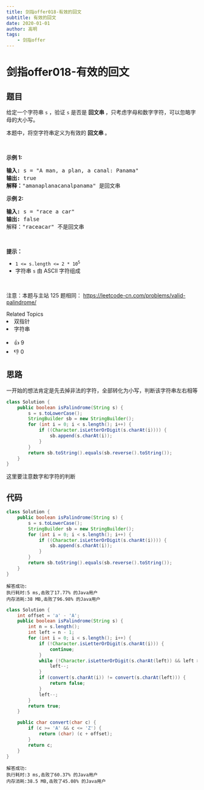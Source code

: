 ```yaml
---
title: 剑指offer018-有效的回文
subtitle: 有效的回文
date: 2020-01-01
author: 高明
tags:
	- 剑指offer
---
```




# 剑指offer018-有效的回文

## 题目

<p>给定一个字符串 <code>s</code> ，验证 <code>s</code>&nbsp;是否是&nbsp;<strong>回文串&nbsp;</strong>，只考虑字母和数字字符，可以忽略字母的大小写。</p>

<p>本题中，将空字符串定义为有效的&nbsp;<strong>回文串&nbsp;</strong>。</p>

<p>&nbsp;</p>

<p><strong>示例 1:</strong></p>

<pre>
<strong>输入: </strong>s =<strong> </strong>&quot;A man, a plan, a canal: Panama&quot;
<strong>输出:</strong> true
<strong>解释：</strong>&quot;amanaplanacanalpanama&quot; 是回文串</pre>

<p><strong>示例 2:</strong></p>

<pre>
<strong>输入:</strong> s = &quot;race a car&quot;
<strong>输出:</strong> false
解释：&quot;raceacar&quot; 不是回文串</pre>

<p>&nbsp;</p>

<p><strong>提示：</strong></p>

<ul>
	<li><code>1 &lt;= s.length &lt;= 2 * 10<sup>5</sup></code></li>
	<li>字符串 <code>s</code> 由 ASCII 字符组成</li>
</ul>

<p>&nbsp;</p>

<p><meta charset="UTF-8" />注意：本题与主站 125&nbsp;题相同：&nbsp;<a href="https://leetcode-cn.com/problems/valid-palindrome/">https://leetcode-cn.com/problems/valid-palindrome/</a></p>
<div><div>Related Topics</div><div><li>双指针</li><li>字符串</li></div></div><br><div><li>👍 9</li><li>👎 0</li></div>

## 思路

一开始的想法肯定是先去掉非法的字符，全部转化为小写，判断该字符串左右相等

```java
class Solution {
    public boolean isPalindrome(String s) {
        s = s.toLowerCase();
        StringBuilder sb = new StringBuilder();
        for (int i = 0; i < s.length(); i++) {
            if ((Character.isLetterOrDigit(s.charAt(i)))) {
                sb.append(s.charAt(i));
            }
        }
        return sb.toString().equals(sb.reverse().toString());
    }
}
```

这里要注意数字和字符的判断

## 代码

```java
class Solution {
    public boolean isPalindrome(String s) {
        s = s.toLowerCase();
        StringBuilder sb = new StringBuilder();
        for (int i = 0; i < s.length(); i++) {
            if ((Character.isLetterOrDigit(s.charAt(i)))) {
                sb.append(s.charAt(i));
            }
        }
        return sb.toString().equals(sb.reverse().toString());
    }
}
```

```
解答成功:
执行耗时:5 ms,击败了17.77% 的Java用户
内存消耗:38 MB,击败了96.98% 的Java用户
```



```java
class Solution {
    int offset = 'a' - 'A';
    public boolean isPalindrome(String s) {
        int n = s.length();
        int left = n - 1;
        for (int i = 0; i < s.length(); i++) {
            if (!Character.isLetterOrDigit(s.charAt(i))) {
                continue;
            }
            while (!Character.isLetterOrDigit(s.charAt(left)) && left > 0) {
                left--;
            }
            if (convert(s.charAt(i)) != convert(s.charAt(left))) {
                return false;
            }
            left--;
        }
        return true;
    }

    public char convert(char c) {
        if (c >= 'A' && c <= 'Z') {
            return (char) (c + offset);
        }
        return c;
    }
}
```

```
解答成功:
执行耗时:3 ms,击败了60.37% 的Java用户
内存消耗:38.5 MB,击败了45.08% 的Java用户
```



